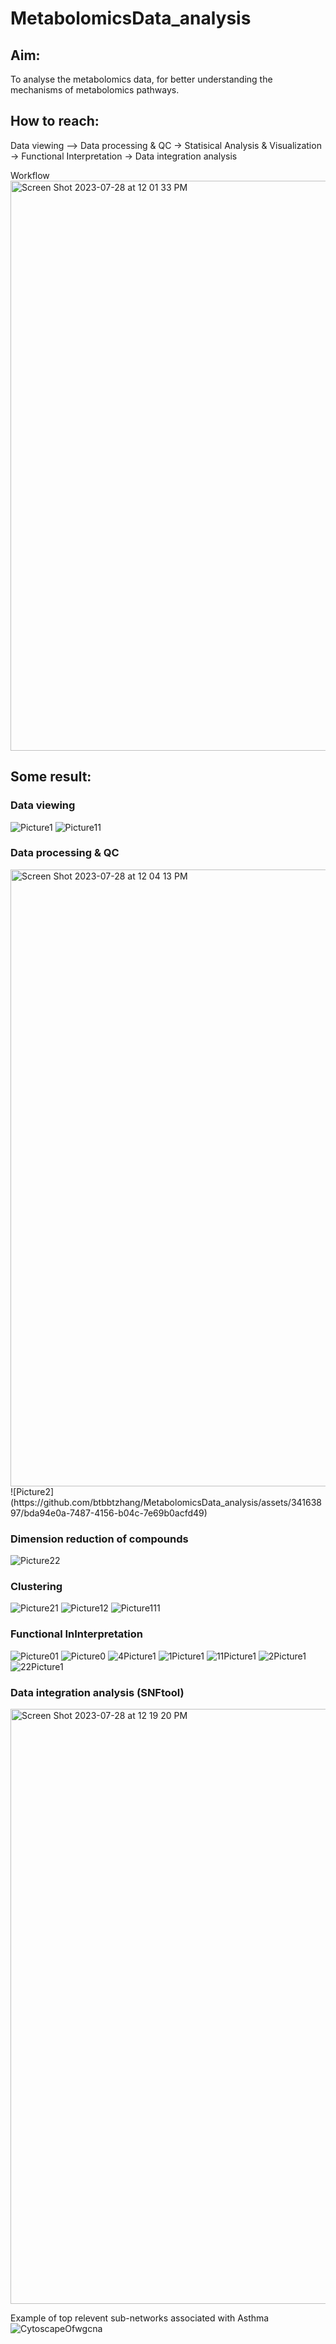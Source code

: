 # MetabolomicsData_analysis


## Aim:
To analyse the metabolomics data, for better understanding the mechanisms of metabolomics pathways.

## How to reach:
Data viewing –> Data processing & QC -> Statisical Analysis & Visualization -> Functional Interpretation -> Data integration analysis  

Workflow  
<img width="912" alt="Screen Shot 2023-07-28 at 12 01 33 PM" src="https://github.com/btbbtzhang/MetabolomicsData_analysis/assets/34163897/78efdcd4-68e3-4cd0-b0d4-ab2ad8579bfa">


## Some result:
### Data viewing  
![Picture1](https://github.com/btbbtzhang/MetabolomicsData_analysis/assets/34163897/580019c9-f3e2-413b-b476-f9b915944e7e)
![Picture11](https://github.com/btbbtzhang/MetabolomicsData_analysis/assets/34163897/cef5dd99-2988-4005-aa42-1446ca1aac58)


### Data processing & QC  
<img width="987" alt="Screen Shot 2023-07-28 at 12 04 13 PM" src="https://github.com/btbbtzhang/MetabolomicsData_analysis/assets/34163897/610abc1f-ffc2-4f10-96ba-d1e5002894e6">
![Picture2](https://github.com/btbbtzhang/MetabolomicsData_analysis/assets/34163897/bda94e0a-7487-4156-b04c-7e69b0acfd49)


### Dimension reduction of compounds    
![Picture22](https://github.com/btbbtzhang/MetabolomicsData_analysis/assets/34163897/33ed5408-4f0c-4407-bd33-ac1e0ac525e6)


### Clustering  
![Picture21](https://github.com/btbbtzhang/MetabolomicsData_analysis/assets/34163897/173cca86-800e-4a9b-85a9-0458e81d507e)
![Picture12](https://github.com/btbbtzhang/MetabolomicsData_analysis/assets/34163897/3b79b44b-2c71-4c4b-b38a-791486c8ac88)
![Picture111](https://github.com/btbbtzhang/MetabolomicsData_analysis/assets/34163897/1ef368cb-2fef-4521-b10d-f74694239732)

### Functional InInterpretation  
![Picture01](https://github.com/btbbtzhang/MetabolomicsData_analysis/assets/34163897/78df75f3-4e7e-48f1-a8ea-24c333e617c9)
![Picture0](https://github.com/btbbtzhang/MetabolomicsData_analysis/assets/34163897/8effe27f-7ca9-4404-9e4a-3566727f30a1)
![4Picture1](https://github.com/btbbtzhang/MetabolomicsData_analysis/assets/34163897/20c4c51d-d7bd-43bb-8c2e-eac215f97d3f)
![1Picture1](https://github.com/btbbtzhang/MetabolomicsData_analysis/assets/34163897/c45060c0-295c-453f-b208-32b06ba164e2)
![11Picture1](https://github.com/btbbtzhang/MetabolomicsData_analysis/assets/34163897/13deee19-162b-4670-8573-af2673d6190d)
![2Picture1](https://github.com/btbbtzhang/MetabolomicsData_analysis/assets/34163897/57680a82-8b8c-431f-8cfb-ab08fc24a482)
![22Picture1](https://github.com/btbbtzhang/MetabolomicsData_analysis/assets/34163897/d0beb0d2-7775-4199-8d12-9055c2b8166f)

### Data integration analysis (SNFtool)  
<img width="952" alt="Screen Shot 2023-07-28 at 12 19 20 PM" src="https://github.com/btbbtzhang/MetabolomicsData_analysis/assets/34163897/3fdc6efe-0b59-4f2a-bd06-6c0f49c242d1">














Example of top relevent sub-networks associated with Asthma  
![CytoscapeOfwgcna](https://github.com/btbbtzhang/Novel_Network-based-models_dev/assets/34163897/ae0c3af9-ed38-48d7-9104-405e2ab00264)
